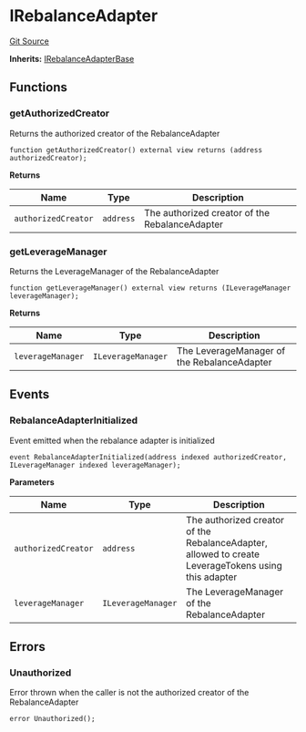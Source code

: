 # IRebalanceAdapter
[Git Source](https://github.com/seamless-protocol/ilm-v2/blob/e940fa5a38a4ecdb2ab814caac34ad52528360be/src/interfaces/IRebalanceAdapter.sol)

**Inherits:**
[IRebalanceAdapterBase](/src/interfaces/IRebalanceAdapterBase.sol/interface.IRebalanceAdapterBase.md)


## Functions
### getAuthorizedCreator

Returns the authorized creator of the RebalanceAdapter


```solidity
function getAuthorizedCreator() external view returns (address authorizedCreator);
```
**Returns**

|Name|Type|Description|
|----|----|-----------|
|`authorizedCreator`|`address`|The authorized creator of the RebalanceAdapter|


### getLeverageManager

Returns the LeverageManager of the RebalanceAdapter


```solidity
function getLeverageManager() external view returns (ILeverageManager leverageManager);
```
**Returns**

|Name|Type|Description|
|----|----|-----------|
|`leverageManager`|`ILeverageManager`|The LeverageManager of the RebalanceAdapter|


## Events
### RebalanceAdapterInitialized
Event emitted when the rebalance adapter is initialized


```solidity
event RebalanceAdapterInitialized(address indexed authorizedCreator, ILeverageManager indexed leverageManager);
```

**Parameters**

|Name|Type|Description|
|----|----|-----------|
|`authorizedCreator`|`address`|The authorized creator of the RebalanceAdapter, allowed to create LeverageTokens using this adapter|
|`leverageManager`|`ILeverageManager`|The LeverageManager of the RebalanceAdapter|

## Errors
### Unauthorized
Error thrown when the caller is not the authorized creator of the RebalanceAdapter


```solidity
error Unauthorized();
```

